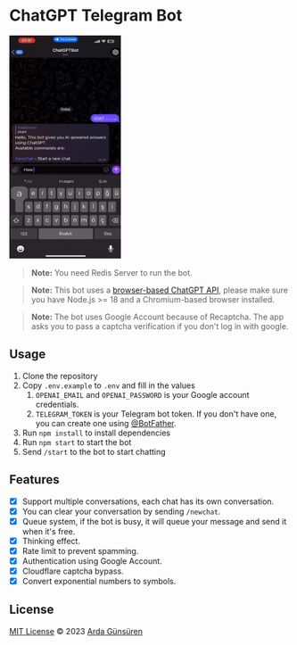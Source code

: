 # ChatGPT Telegram Bot

<img src="https://github.com/ArdaGnsrn/chatgpt-telegram/blob/master/preview.gif?raw=true" height="400" width="200" alt="ChatGPT Telegram Bot Preview">

> **Note:** You need Redis Server to run the bot.

> **Note:** This bot uses a [browser-based ChatGPT API](https://github.com/transitive-bullshit/chatgpt-api), please make sure you have Node.js >= 18 and a Chromium-based browser installed.

> **Note:** The bot uses Google Account because of Recaptcha. The app asks you to pass a captcha verification if you don't log in with google.

## Usage

1. Clone the repository
2. Copy `.env.example` to `.env` and fill in the values
   1. `OPENAI_EMAIL` and `OPENAI_PASSWORD` is your Google account credentials.
   2. `TELEGRAM_TOKEN` is your Telegram bot token. If you don't have one, you can create one using [@BotFather](https://t.me/BotFather).
3. Run `npm install` to install dependencies
4. Run `npm start` to start the bot
5. Send `/start` to the bot to start chatting

## Features

- [X] Support multiple conversations, each chat has its own conversation.
- [X] You can clear your conversation by sending `/newchat`.
- [X] Queue system, if the bot is busy, it will queue your message and send it when it's free.
- [X] Thinking effect.
- [X] Rate limit to prevent spamming.
- [X] Authentication using Google Account.
- [X] Cloudflare captcha bypass.
- [X] Convert exponential numbers to symbols.

## License
[MIT License](LICENSE) © 2023 [Arda Günsüren](https://www.ardagunsuren.com)



   
